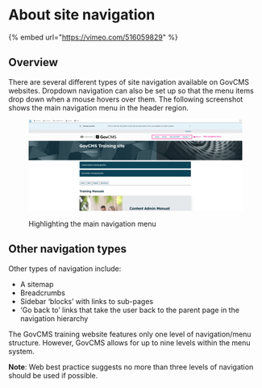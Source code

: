 # About site navigation

{% embed url="https://vimeo.com/516059829" %}

## Overview

There are several different types of site navigation available on GovCMS websites. Dropdown navigation can also be set up so that the menu items drop down when a mouse hovers over them. The following screenshot shows the main navigation menu in the header region.

<figure><img src="../.gitbook/assets/image (1) (1) (1).png" alt=""><figcaption><p>Highlighting the main navigation menu</p></figcaption></figure>

## Other navigation types

Other types of navigation include:

* A sitemap
* Breadcrumbs
* Sidebar ‘blocks’ with links to sub-pages
* ‘Go back to’ links that take the user back to the parent page in the navigation hierarchy

The GovCMS training website features only one level of navigation/menu structure. However, GovCMS allows for up to nine levels within the menu system.

**Note**: Web best practice suggests no more than three levels of navigation should be used if possible.
